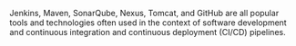 Jenkins, Maven, SonarQube, Nexus, Tomcat, and GitHub are all popular tools and technologies often used in the context of software development and continuous integration and continuous deployment (CI/CD) pipelines.
